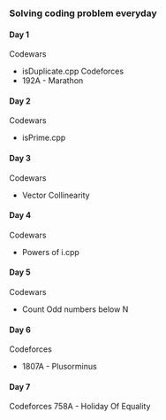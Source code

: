 ### Solving coding problem everyday
#### Day 1
Codewars
- isDuplicate.cpp
Codeforces
- 192A - Marathon

#### Day 2
Codewars
- isPrime.cpp

#### Day 3
Codewars
- Vector Collinearity

#### Day 4
Codewars
- Powers of i.cpp

#### Day 5
Codewars
- Count Odd numbers below N

#### Day 6
Codeforces
- 1807A - Plusorminus

#### Day 7
Codeforces
758A - Holiday Of Equality
